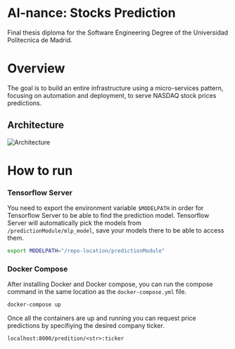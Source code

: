 # AI-nance: Stocks Prediction

Final thesis diploma for the Software Engineering Degree of the Universidad Politecnica de Madrid.

# Overview

The goal is to build an entire infrastructure using a micro-services pattern, focusing on automation and deployment, to serve NASDAQ stock prices predictions.

## Architecture
![Architecture](https://github.com/marcosmartinezfco/TFG-61IW-memory/blob/main/figures/architecture.png)

# How to run
### Tensorflow Server
You need to export the environment variable ```$MODELPATH``` in order for Tensorflow Server to be able to find the prediction model. Tensorflow Server will automatically pick the models from ```/predictionModule/mlp_model```, save your models there to be able to access them.

```bash
export MODELPATH="/repo-location/predictionModule"
```

### Docker Compose
After installing Docker and Docker compose, you can run the compose command in the same location as the ```docker-compose.yml``` file.

```bash
docker-compose up
```
Once all the containers are up and running you can request price predictions by specifiying the desired company ticker.

```
localhost:8000/predition/<str>:ticker
```
